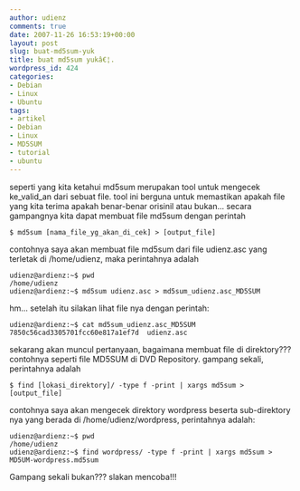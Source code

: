 ```yaml
---
author: udienz
comments: true
date: 2007-11-26 16:53:19+00:00
layout: post
slug: buat-md5sum-yuk
title: buat md5sum yukâ€¦.
wordpress_id: 424
categories:
- Debian
- Linux
- Ubuntu
tags:
- artikel
- Debian
- Linux
- MD5SUM
- tutorial
- ubuntu
---
```


seperti yang kita ketahui md5sum merupakan tool untuk mengecek ke_valid_an dari sebuat file. tool ini berguna untuk memastikan apakah file yang kita terima apakah benar-benar orisinil atau bukan...  secara gampangnya kita dapat membuat file md5sum dengan perintah

    
    $ md5sum [nama_file_yg_akan_di_cek] > [output_file]


contohnya saya akan membuat file md5sum dari file udienz.asc yang terletak di /home/udienz, maka perintahnya adalah

    
    udienz@ardienz:~$ pwd
    /home/udienz
    udienz@ardienz:~$ md5sum udienz.asc > md5sum_udienz.asc_MD5SUM


hm... setelah itu silakan lihat file nya dengan perintah:

    
    udienz@ardienz:~$ cat md5sum_udienz.asc_MD5SUM
    7850c56cad3305701fcc60e817a1ef7d  udienz.asc


sekarang akan muncul pertanyaan, bagaimana membuat file di direktory??? contohnya seperti file MD5SUM di DVD Repository. gampang sekali, perintahnya adalah

    
    $ find [lokasi_direktory]/ -type f -print | xargs md5sum > [output_file]


contohnya saya akan mengecek direktory wordpress beserta sub-direktory nya yang berada di /home/udienz/wordpress, perintahnya adalah:

    
    udienz@ardienz:~$ pwd
    /home/udienz
    udienz@ardienz:~$ find wordpress/ -type f -print | xargs md5sum > MD5UM-wordpress.md5sum


Gampang sekali bukan??? slakan mencoba!!!
